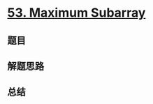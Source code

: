 # [53. Maximum Subarray](https://leetcode.com/problems/maximum-subarray/)

## 题目


## 解题思路


## 总结


